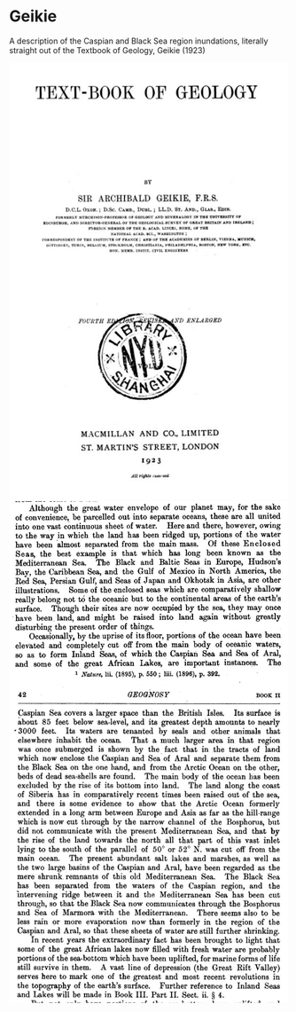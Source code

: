 # Geikie

A description of the Caspian and Black Sea region inundations, literally straight out of the Textbook of Geology, Geikie (1923)

![](img/geikie1.jpg)
![](img/geikie2.jpg)
![](img/geikie3.jpg)